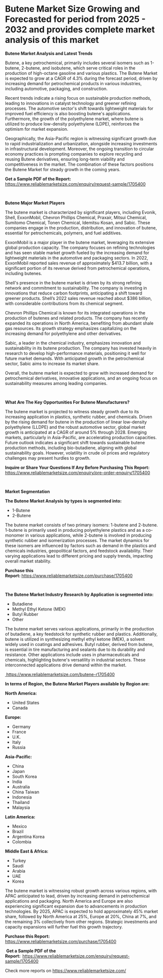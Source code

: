 <p><h1>Butene Market Size Growing and Forecasted for period from 2025 - 2032 and provides complete market analysis of this market</h1></p><p><strong>Butene Market Analysis and Latest Trends</strong></p>
<p><p>Butene, a key petrochemical, primarily includes several isomers such as 1-butene, 2-butene, and isobutene, which serve critical roles in the production of high-octane gasoline and various plastics. The Butene Market is expected to grow at a CAGR of 4.3% during the forecast period, driven by increasing demand for petrochemical products in various industries, including automotive, packaging, and construction.</p><p>Recent trends indicate a rising focus on sustainable production methods, leading to innovations in catalyst technology and greener refining processes. The automotive sector's shift towards lightweight materials for improved fuel efficiency is also boosting butene's applications. Furthermore, the growth of the polyethylene market, where butene is utilized to produce low-density polyethylene (LDPE), reinforces the optimism for market expansion.</p><p>Geographically, the Asia-Pacific region is witnessing significant growth due to rapid industrialization and urbanization, alongside increasing investments in infrastructural development. Moreover, the ongoing transition to circular economy practices is prompting companies to explore recycling and reusing Butene derivatives, ensuring long-term viability and competitiveness in the market. The combination of these factors positions the Butene Market for steady growth in the coming years.</p></p>
<p><strong>Get a Sample PDF of the Report:&nbsp;</strong> <a href="https://www.reliablemarketsize.com/enquiry/request-sample/1705400?utm_campaign=2744&utm_medium=2&utm_source=Github&utm_content=ia&utm_term=31032025&utm_id=butene">https://www.reliablemarketsize.com/enquiry/request-sample/1705400</a></p>
<p>&nbsp;</p>
<p><strong>Butene Major Market Players</strong></p>
<p><p>The butene market is characterized by significant players, including Evonik, Shell, ExxonMobil, Chevron Phillips Chemical, Praxair, Mitsui Chemical, Sumitomo Chemical, Tonen Chemical, Idemitsu Kosan, and Sabic. These companies engage in the production, distribution, and innovation of butene, essential for petrochemicals, polymers, and fuel additives.</p><p>ExxonMobil is a major player in the butene market, leveraging its extensive global production capacity. The company focuses on refining technologies and has seen stable market growth fueled by the increasing demand for lightweight materials in the automotive and packaging sectors. In 2022, ExxonMobil reported sales revenue of approximately $413.7 billion, with a significant portion of its revenue derived from petrochemical operations, including butenes.</p><p>Shell's presence in the butene market is driven by its strong refining network and commitment to sustainability. The company is investing in innovations that reduce carbon footprints, anticipating a shift toward greener products. Shell’s 2022 sales revenue reached about $386 billion, with considerable contributions from its chemical segment.</p><p>Chevron Phillips Chemical is known for its integrated operations in the production of butenes and related products. The company has recently expanded its operations in North America, benefiting from abundant shale gas resources. Its growth strategy emphasizes capitalizing on the increasing demand for polyethylene and other derivatives.</p><p>Sabic, a leader in the chemical industry, emphasizes innovation and sustainability in its butene production. The company has invested heavily in research to develop high-performance materials, positioning it well for future market demands. With anticipated growth in the petrochemical sector, Sabic aims to increase its market share.</p><p>Overall, the butene market is expected to grow with increased demand for petrochemical derivatives, innovative applications, and an ongoing focus on sustainability measures among leading companies.</p></p>
<p>&nbsp;</p>
<p><strong>What Are The Key Opportunities For Butene Manufacturers?</strong></p>
<p><p>The butene market is projected to witness steady growth due to its increasing application in plastics, synthetic rubber, and chemicals. Driven by the rising demand for butene in the production of linear low-density polyethylene (LLDPE) and the robust automotive sector, global market growth is anticipated at a CAGR of around 5% through 2028. Emerging markets, particularly in Asia-Pacific, are accelerating production capacities. Future outlook indicates a significant shift towards sustainable butene production methods, including bio-butadiene, aligning with global sustainability goals. However, volatility in crude oil prices and regulatory challenges may present hurdles to growth.</p></p>
<p><strong>Inquire or Share Your Questions If Any Before Purchasing This Report:</strong> <a href="https://www.reliablemarketsize.com/enquiry/pre-order-enquiry/1705400?utm_campaign=2744&utm_medium=2&utm_source=Github&utm_content=ia&utm_term=31032025&utm_id=butene">https://www.reliablemarketsize.com/enquiry/pre-order-enquiry/1705400</a></p>
<p>&nbsp;</p>
<p><strong>Market Segmentation</strong></p>
<p><strong>The Butene Market Analysis by types is segmented into:</strong></p>
<p><ul><li>1-Butene</li><li>2-Butene</li></ul></p>
<p><p>The butene market consists of two primary isomers: 1-butene and 2-butene. 1-butene is primarily used in producing polyethylene plastics and as a co-monomer in various applications, while 2-butene is involved in producing synthetic rubber and isomerization processes. The market dynamics for these isomers are influenced by factors such as demand in the plastics and chemicals industries, geopolitical factors, and feedstock availability. Their varying applications lead to different pricing and supply trends, impacting overall market stability.</p></p>
<p><strong>Purchase this Report:&nbsp;</strong><a href="https://www.reliablemarketsize.com/purchase/1705400?utm_campaign=2744&utm_medium=2&utm_source=Github&utm_content=ia&utm_term=31032025&utm_id=butene">https://www.reliablemarketsize.com/purchase/1705400</a></p>
<p>&nbsp;</p>
<p><strong>The Butene Market Industry Research by Application is segmented into:</strong></p>
<p><ul><li>Butadiene</li><li>Methyl Ethyl Ketone (MEK)</li><li>Butyl Rubber</li><li>Other</li></ul></p>
<p><p>The butene market serves various applications, primarily in the production of butadiene, a key feedstock for synthetic rubber and plastics. Additionally, butene is utilized in synthesizing methyl ethyl ketone (MEK), a solvent widely used in coatings and adhesives. Butyl rubber, derived from butene, is essential in tire manufacturing and sealants due to its durability and resistance. Other applications include uses in pharmaceuticals and chemicals, highlighting butene's versatility in industrial sectors. These interconnected applications drive demand within the market.</p></p>
<p><a href="https://www.reliablemarketsize.com/butene-r1705400?utm_campaign=2744&utm_medium=2&utm_source=Github&utm_content=ia&utm_term=31032025&utm_id=butene">&nbsp;https://www.reliablemarketsize.com/butene-r1705400</a></p>
<p><strong>In terms of Region, the Butene Market Players available by Region are:</strong></p>
<p>
    <p> <strong> North America: </strong>
        <ul>
            <li>United States</li>
            <li>Canada</li>
        </ul>
        </p> 
    <p> <strong> Europe: </strong>
        <ul>
            <li>Germany</li>
            <li>France</li>
            <li>U.K.</li>
            <li>Italy</li>
            <li>Russia</li>
        </ul>
        </p> 
    <p> <strong> Asia-Pacific: </strong>
        <ul>
            <li>China</li>
            <li>Japan</li>
            <li>South Korea</li>
            <li>India</li>
            <li>Australia</li>
            <li>China Taiwan</li>
            <li>Indonesia</li>
            <li>Thailand</li>
            <li>Malaysia</li>
        </ul>
        </p> 
    <p> <strong> Latin America: </strong>
        <ul>
            <li>Mexico</li>
            <li>Brazil</li>
            <li>Argentina Korea</li>
            <li>Colombia</li>
        </ul>
        </p> 
    <p> <strong> Middle East & Africa: </strong>
        <ul>
            <li>Turkey</li>
            <li>Saudi</li>
            <li>Arabia</li>
            <li>UAE</li>
            <li>Korea</li>
        </ul>
    </p>
    </p>
<p><p>The butene market is witnessing robust growth across various regions, with APAC anticipated to lead, driven by increasing demand in petrochemical applications and packaging. North America and Europe are also experiencing significant expansion due to advancements in production technologies. By 2025, APAC is expected to hold approximately 45% market share, followed by North America at 25%, Europe at 20%, China at 7%, and the remaining 3% collectively from other regions. Strategic investments and capacity expansions will further fuel this growth trajectory.</p></p>
<p><strong>Purchase this Report: </strong><a href="https://www.reliablemarketsize.com/purchase/1705400?utm_campaign=2744&utm_medium=2&utm_source=Github&utm_content=ia&utm_term=31032025&utm_id=butene">https://www.reliablemarketsize.com/purchase/1705400</a></p>
<p>&nbsp;<strong>Get a Sample PDF of the Report:&nbsp;&nbsp;</strong><a href="https://www.reliablemarketsize.com/enquiry/request-sample/1705400?utm_campaign=2744&utm_medium=2&utm_source=Github&utm_content=ia&utm_term=31032025&utm_id=butene">https://www.reliablemarketsize.com/enquiry/request-sample/1705400</a></p>
<p><strong></strong></p>
<p>Check more reports on <a href="https://www.reliablemarketsize.com/?utm_campaign=2744&utm_medium=2&utm_source=Github&utm_content=ia&utm_term=31032025&utm_id=butene">https://www.reliablemarketsize.com/</a></p>